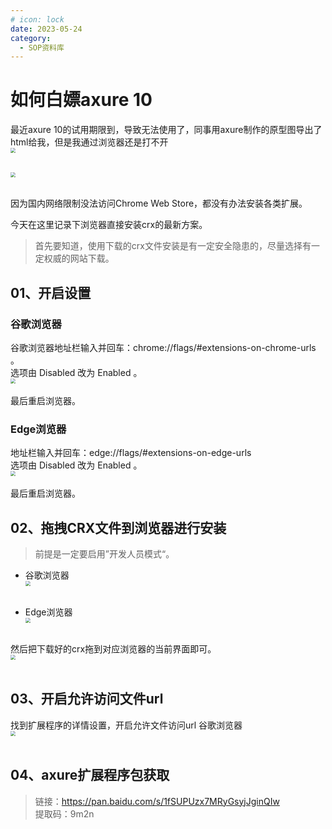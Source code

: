 ```yaml
---
# icon: lock
date: 2023-05-24
category:
  - SOP资料库
---
```


# 如何白嫖axure 10
最近axure 10的试用期限到，导致无法使用了，同事用axure制作的原型图导出了html给我，但是我通过浏览器还是打不开
<img src="http://cdn.gydblog.com/images/sop/axure-1.png"  style="zoom: 50%;margin:0 auto;display:block"/><br/>

<img src="http://cdn.gydblog.com/images/sop/axure-7.png"  style="zoom: 50%;margin:0 auto;display:block"/><br/>

因为国内网络限制没法访问Chrome Web Store，都没有办法安装各类扩展。

今天在这里记录下浏览器直接安装crx的最新方案。

> 首先要知道，使用下载的crx文件安装是有一定安全隐患的，尽量选择有一定权威的网站下载。

## 01、开启设置
### 谷歌浏览器
谷歌浏览器地址栏输入并回车：chrome://flags/#extensions-on-chrome-urls 。  
选项由 Disabled 改为 Enabled 。
<img src="http://cdn.gydblog.com/images/sop/axure-2.png"  style="zoom: 50%;margin:0 auto;display:block"/><br/>
最后重启浏览器。

### Edge浏览器
地址栏输入并回车：edge://flags/#extensions-on-edge-urls  
选项由 Disabled 改为 Enabled 。
<img src="http://cdn.gydblog.com/images/sop/axure-3.png"  style="zoom: 50%;margin:0 auto;display:block"/><br/>
最后重启浏览器。



## 02、拖拽CRX文件到浏览器进行安装

> 前提是一定要启用”开发人员模式“。
- 谷歌浏览器
<img src="http://cdn.gydblog.com/images/sop/axure-4.png"  style="zoom: 50%;margin:0 auto;display:block"/><br/>

- Edge浏览器
<img src="http://cdn.gydblog.com/images/sop/axure-4.png"  style="zoom: 50%;margin:0 auto;display:block"/><br/>


然后把下载好的crx拖到对应浏览器的当前界面即可。
<img src="http://cdn.gydblog.com/images/sop/axure-5.png"  style="zoom: 50%;margin:0 auto;display:block"/><br/>


## 03、开启允许访问文件url
找到扩展程序的详情设置，开启允许文件访问url
谷歌浏览器
<img src="http://cdn.gydblog.com/images/sop/axure-6.png"  style="zoom: 50%;margin:0 auto;display:block"/><br/>

## 04、axure扩展程序包获取
> 链接：https://pan.baidu.com/s/1fSUPUzx7MRyGsyjJginQIw   
> 提取码：9m2n